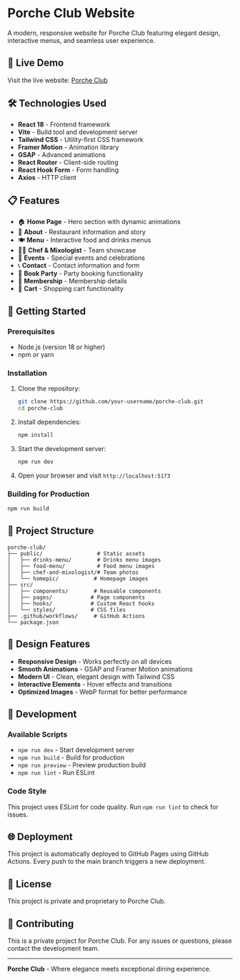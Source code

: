 # Porche Club Website

A modern, responsive website for Porche Club featuring elegant design, interactive menus, and seamless user experience.

## 🚀 Live Demo

Visit the live website: [Porche Club](https://your-username.github.io/porche-club/)

## 🛠️ Technologies Used

- **React 18** - Frontend framework
- **Vite** - Build tool and development server
- **Tailwind CSS** - Utility-first CSS framework
- **Framer Motion** - Animation library
- **GSAP** - Advanced animations
- **React Router** - Client-side routing
- **React Hook Form** - Form handling
- **Axios** - HTTP client

## 📋 Features

- 🏠 **Home Page** - Hero section with dynamic animations
- 📖 **About** - Restaurant information and story
- 🍽️ **Menu** - Interactive food and drinks menus
- 👨‍🍳 **Chef & Mixologist** - Team showcase
- 🎉 **Events** - Special events and celebrations
- 📞 **Contact** - Contact information and form
- 🎊 **Book Party** - Party booking functionality
- 👥 **Membership** - Membership details
- 🛒 **Cart** - Shopping cart functionality

## 🚀 Getting Started

### Prerequisites

- Node.js (version 18 or higher)
- npm or yarn

### Installation

1. Clone the repository:
   ```bash
   git clone https://github.com/your-username/porche-club.git
   cd porche-club
   ```

2. Install dependencies:
   ```bash
   npm install
   ```

3. Start the development server:
   ```bash
   npm run dev
   ```

4. Open your browser and visit `http://localhost:5173`

### Building for Production

```bash
npm run build
```

## 📁 Project Structure

```
porche-club/
├── public/                 # Static assets
│   ├── drinks-menu/        # Drinks menu images
│   ├── food-menu/          # Food menu images
│   ├── chef-and-mixologist/# Team photos
│   └── homepic/           # Homepage images
├── src/
│   ├── components/        # Reusable components
│   ├── pages/            # Page components
│   ├── hooks/            # Custom React hooks
│   └── styles/           # CSS files
├── .github/workflows/     # GitHub Actions
└── package.json
```

## 🎨 Design Features

- **Responsive Design** - Works perfectly on all devices
- **Smooth Animations** - GSAP and Framer Motion animations
- **Modern UI** - Clean, elegant design with Tailwind CSS
- **Interactive Elements** - Hover effects and transitions
- **Optimized Images** - WebP format for better performance

## 🔧 Development

### Available Scripts

- `npm run dev` - Start development server
- `npm run build` - Build for production
- `npm run preview` - Preview production build
- `npm run lint` - Run ESLint

### Code Style

This project uses ESLint for code quality. Run `npm run lint` to check for issues.

## 🌐 Deployment

This project is automatically deployed to GitHub Pages using GitHub Actions. Every push to the main branch triggers a new deployment.

## 📝 License

This project is private and proprietary to Porche Club.

## 🤝 Contributing

This is a private project for Porche Club. For any issues or questions, please contact the development team.

---

**Porche Club** - Where elegance meets exceptional dining experience.
